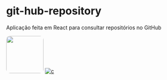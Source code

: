 # git-hub-repository
Aplicação feita em React para consultar repositórios no GitHub

<img style="border-radius: 10px;" src="https://postimg.cc/cKjC5TvM" width="100px;" alt=""/>
<a href='https://postimages.org/' target='_blank'><img src='https://i.postimg.cc/fLWdyrZF/c.png' border='0' alt='c'/></a>
